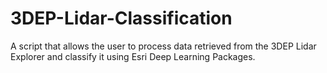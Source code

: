 # 3DEP-Lidar-Classification
A script that allows the user to process data retrieved from the 3DEP Lidar Explorer and classify it using Esri Deep Learning Packages.
